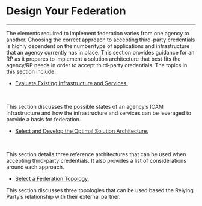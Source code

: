 # Design Your Federation
--------------------------------------

The elements required to implement federation varies from one agency to another. Choosing the correct approach to accepting third-party credentials is highly dependent on the number/type of applications and infrastructure that an agency currently has in place. This section provides guidance for an RP as it prepares to implement a solution architecture that best fits the agency/RP needs in order to accept third-party credentials. The topics in this section include: 
<br>

* [Evaluate Existing Infrastructure and Services.](../1_infrastructure/) 
<br>

This section discusses the possible states of an agency’s ICAM infrastructure and how the infrastructure and services can be leveraged to provide a basis for federation.
<br>

* [Select and Develop the Optimal Solution Architecture.](../2_solution-arch)
<br>

This section details three reference architectures that can be used when accepting third-party credentials. It also provides a list of considerations around each approach.
<br>


* [Select a Federation Topology.](../4_add-design)

This section discusses three topologies that can be used based the Relying Party’s relationship with their external partner.

